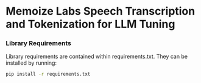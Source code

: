 # Memoize Labs Speech Transcription and Tokenization for LLM Tuning

### Library Requirements

Library requirements are contained within requirements.txt. They can be installed by running:
```bash
pip install -r requirements.txt
```
